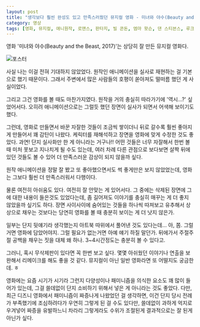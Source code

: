```yaml
---
layout: post
title: "생각보다 훨씬 완성도 있고 만족스러웠던 뮤지컬 영화 - 미녀와 야수(Beauty and the Beast, 2017)"
category: 영상
tags: [영화, 뮤지컬, 애니원작, 로맨스, 판타지, 빌 콘돈, 엠마 왓슨, 댄 스티븐스, 루크 에반스, 조시 게드, 케빈 클라인, 이완 맥그리거, 스탠리 투치, 오드라 맥도날드, 구구 음바타로, 이안 맥컬런, 엠마 톰슨, 디즈니]
---
```


영화 '미녀와 야수(Beauty and the Beast, 2017)'는 상당히 잘 만든 뮤지컬 영화다.

![포스터](https://lh3.googleusercontent.com/rK6zfbZrZjOlK62abX4_yzzz_00eJEFeCsg2m4oXzVzMxfDuq0wK3dzca_uYMaBFfQlAk0H27dcYIw=s480)

사실 나는 이걸 전혀 기대하지 않았었다.
원작인 애니메이션을 실사로 재현하는 걸 기본으로 했기 때문이다.
그래서 주변에서 많은 사람들의 호평이 쏟아져도 떨떠름 했던 게 사실이었다.

그리고 그건 영화를 볼 때도 마찬가지였다.
원작을 거의 충실히 따라가기에 '역시...?' 싶었어서다.
오히려 애니메이션으로는 그럴듯 했던 장면이 실사가 되면서 어색해 보이기도 했다.

그런데, 영화로 만들면서 바꾼 자잘한 것들이 조금씩 쌓이더니
뒤로 갈수록 훨씬 좋아지게 만들어서 꽤 감탄이 나왔다.
케릭터를 재해석하고 장면을 영화에 맞게 수정한 것도 좋았다.
과연! 단지 실사화만 한 게 아니라는 거구나!!
어떤 것들은 너무 자잘해서 한번 볼 때 미처 못보고 지나치게 될 수도 있는데,
여러 차례 다른 관점으로 보다보면 살짝 뒤에 있던 것들도 볼 수 있어 더 만족스러운 감상이 되지 않을까 싶다.

원작 애니메이션을 정말 잘 봤고 또 좋아했으면서도 썩 좋게만은 보지 않았었는데,
영화는 그보다 훨씬 더 만족스러워서 다행이다.

물론 여전히 아쉬움도 있다.
여전히 잘 안맞는 게 있어서다.
그 중에는 삭제된 장면에 그에 대한 내용이 들은것도 있었다는데,
좀 길어져도 이야기를 충실히 매꾸는 게 더 좋지 않았을까 싶기도 하다.
장면 사이사이에 숨어있는 것들을 하나씩 따져보고 유추해서 상상으로 채우는 것보다는
당연히 영화를 볼 때 충분히 보이는 게 더 낫지 않은가.

일부는 단지 뒷얘기라 생각했는지 아트북 따위에서 풀어낸 것도 있다는데...
아, 쫌. 그럴거면 영화에 담았어야지.
그럴 필요가 없는거면 아예 얘기 하질 말던가.
뒤에가서 주절주절 공백을 채우는 짓을 대체 왜 하나.
3~4시간정도는 충분히 볼 수 있다고.

그러니, 혹시 무삭제판이 있다면 꼭 한번 보고 싶다.
몇몇 아쉬웠던 이야기나 연출을 보완해서 리메이크를 해도 좋을 것 같다.
뮤지컬이 아닌 일반 영화라면 또 어떨지도 궁금한데. ㅎ

영화에는 요즘 시기가 시기라 그런지 다양성이나 패미니즘을 의식한 요소도 꽤 많이 들어가 있는데,
그걸 쓸데없이 단지 소비하기 위해서 넣은 게 아니라는 것도 좋았다.
다만, 최근 디즈니 영화에서 패미니즘이 짜증나게 나왔었던 걸 생각하면,
이건 단지 당시 전례가 부족했기에 조심하려다가 우연히 그렇게 된 걸 수도 있다만,
쓸데없이 과하게 억지로 우겨넣어 짜증을 유발하느니
차라리 그렇게라도 수위가 조절된게 결과적으로는 잘 된게 아닌가 싶다.
